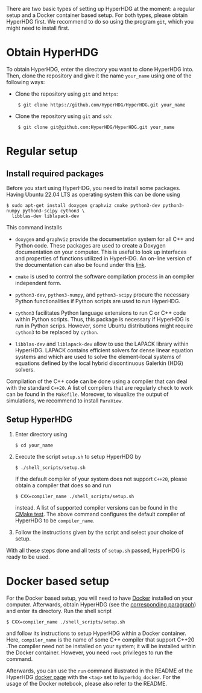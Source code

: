 There are two basic types of setting up HyperHDG at the moment: a regular setup and a Docker
container based setup. For both types, please obtain HyperHDG first. We recommend to do so using the
program `git`, which you might need to install first.


# Obtain HyperHDG

To obtain HyperHDG, enter the directory you want to clone HyperHDG into. Then, clone the repository
and give it the name `your_name` using one of the following ways:

- Clone the repository using `git` and `https`:

       $ git clone https://github.com/HyperHDG/HyperHDG.git your_name

- Clone the repository using `git` and `ssh`:

       $ git clone git@github.com:HyperHDG/HyperHDG.git your_name


# Regular setup

## Install required packages

Before you start using HyperHDG, you need to install some packages. Having Ubuntu 22.04 LTS as
operating system this can be done using

    $ sudo apt-get install doxygen graphviz cmake python3-dev python3-numpy python3-scipy cython3 \
      libblas-dev liblapack-dev


This command installs

- `doxygen` and `graphviz` provide the documentation system for all C++ and Python code. These
packages are used to create a Doxygen documentation on your computer. This is useful to look up 
interfaces and properties of functions utilized in HyperHDG. An on-line version of the documentation
can also be found under this [link](https://hyperhdg.github.io/auto_pages/doxygen).

- `cmake` is used to control the software compilation process in an compiler independent form.

- `python3-dev`, `python3-numpy`, and `python3-scipy` procure the necessary Python functionalities
if Python scripts are used to run HyperHDG.

- `cython3` facilitates Python language extensions to run C or C++ code within Python scripts. Thus,
this package is necessary if HyperHDG is run in Python scrips. However, some Ubuntu distributions
might require `cython3` to be replaced by `cython`.

- `libblas-dev` and `liblapack-dev` allow to use the LAPACK library within HyperHDG. LAPACK contains
efficient solvers for dense linear equation systems and which are used to solve the element-local
systems of equations defined by the local hybrid discontinuous Galerkin (HDG) solvers.


Compilation of the C++ code can be done using a compiler that can deal with the standard `C++20`. A
list of compilers that are regularly check to work can be found in the `Makefile`. Moreover, to
visualize the output of simulations, we recommend to install `ParaView`.


## Setup HyperHDG

1. Enter directory using

       $ cd your_name

2. Execute the script `setup.sh` to setup HyperHDG by

       $ ./shell_scripts/setup.sh

   If the default compiler of your system does not support `C++20`, please obtain a compiler that
   does so and run

       $ CXX=compiler_name ./shell_scripts/setup.sh

   instead. A list of supported compiler versions can be found in the [CMake test](
   ../tree/main/.github/workflows/cmake.yml). The above command configures the default compiler of
   HyperHDG to be `compiler_name`.

3. Follow the instructions given by the script and select your choice of setup.


With all these steps done and all tests of `setup.sh` passed, HyperHDG is ready to be used.


# Docker based setup

For the Docker based setup, you will need to have [Docker](https://www.docker.com/) installed on
your computer. Afterwards, obtain HyperHDG (see the [corresponding paragraph](#obtain-hyperhdg)) and
enter its directory. Run the shell script

    $ CXX=compiler_name ./shell_scripts/setup.sh

and follow its instructions to setup HyperHDG within a Docker container.
Here, `compiler_name` is the name of some C++ compiler that support C++20 .The compiler need not be
installed on your system; it will be installed within the Docker container. However, you need `root`
privileges to run the command.

Afterwards, you can use the `run` command illustrated in the README of the HyperHDG [docker page](
https://github.com/HyperHDG/docker) with the `<tag>` set to `hyperhdg_docker`. For the usage of the
Docker notebook, please also refer to the README.
